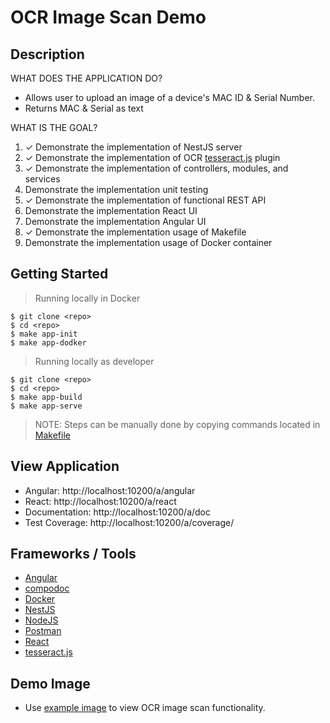 # OCR Image Scan Demo
## Description
WHAT DOES THE APPLICATION DO?

- Allows user to upload an image of a device's MAC ID & Serial Number. 
- Returns MAC & Serial as text

WHAT IS THE GOAL?

1. ✓ Demonstrate the implementation of NestJS server
1. ✓ Demonstrate the implementation of OCR [tesseract.js](https://github.com/naptha/tesseract.js) plugin
1. ✓ Demonstrate the implementation of controllers, modules, and services
1. Demonstrate the implementation unit testing
1. ✓ Demonstrate the implementation of functional REST API 
1. Demonstrate the implementation React UI
1. Demonstrate the implementation Angular UI
1. ✓ Demonstrate the implementation usage of Makefile
1. Demonstrate the implementation usage of Docker container

## Getting Started
> Running locally in Docker
```
$ git clone <repo>
$ cd <repo>
$ make app-init
$ make app-dodker
```
> Running locally as developer
```
$ git clone <repo>
$ cd <repo>
$ make app-build
$ make app-serve
```

> NOTE: Steps can be manually done by copying commands located in [Makefile](./Makefile)

## View Application
- Angular: http://localhost:10200/a/angular
- React: http://localhost:10200/a/react
- Documentation: http://localhost:10200/a/doc
- Test Coverage: http://localhost:10200/a/coverage/

## Frameworks / Tools
- [Angular](https://angular.io/)
- [compodoc](https://compodoc.app/)
- [Docker](https://www.docker.com/)
- [NestJS](https://nestjs.com/)
- [NodeJS](https://nodejs.org/en/)
- [Postman](https://www.postman.com/)
- [React](https://reactjs.org/)
- [tesseract.js](https://github.com/naptha/tesseract.js)
## Demo Image
- Use [example image](./image/mac1.png) to view OCR image scan functionality.